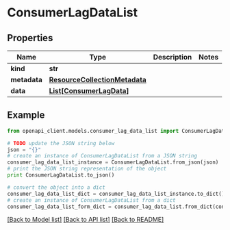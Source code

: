 # ConsumerLagDataList


## Properties
Name | Type | Description | Notes
------------ | ------------- | ------------- | -------------
**kind** | **str** |  | 
**metadata** | [**ResourceCollectionMetadata**](ResourceCollectionMetadata.md) |  | 
**data** | [**List[ConsumerLagData]**](ConsumerLagData.md) |  | 

## Example

```python
from openapi_client.models.consumer_lag_data_list import ConsumerLagDataList

# TODO update the JSON string below
json = "{}"
# create an instance of ConsumerLagDataList from a JSON string
consumer_lag_data_list_instance = ConsumerLagDataList.from_json(json)
# print the JSON string representation of the object
print ConsumerLagDataList.to_json()

# convert the object into a dict
consumer_lag_data_list_dict = consumer_lag_data_list_instance.to_dict()
# create an instance of ConsumerLagDataList from a dict
consumer_lag_data_list_form_dict = consumer_lag_data_list.from_dict(consumer_lag_data_list_dict)
```
[[Back to Model list]](../ccloud/README.md#documentation-for-models) [[Back to API list]](../ccloud/README.md#documentation-for-api-endpoints) [[Back to README]](../ccloud/README.md)


